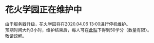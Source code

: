 # 花火学园正在维护中
由于服务器升级，花火学园将在2020.04.06 13:00进行停机维护。   
预期时间大约3小时，维护结束后，每人可在[此贴](https://www.say-huahuo.com/thread-57594-1-1.html)下得到50学分（数量有限）。   
敬请谅解。   
